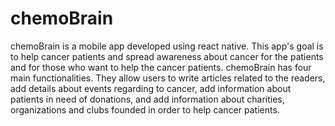 # chemoBrain

chemoBrain is a mobile app developed using react native. 
This app's goal is to help cancer patients and spread awareness about cancer for the patients and for those who want to help the cancer patients. 
chemoBrain has four main functionalities. 
 They allow users to write articles related to the readers,
 add details about events regarding to cancer,
 add information about patients in need of donations, and 
 add information about charities, organizations and clubs founded in order to help cancer patients. 
